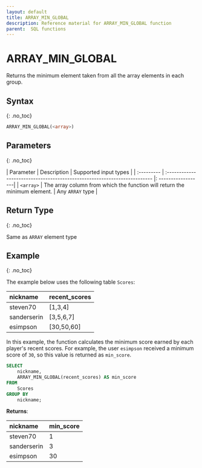 ```yaml
---
layout: default
title: ARRAY_MIN_GLOBAL
description: Reference material for ARRAY_MIN_GLOBAL function
parent:  SQL functions
---
```


# ARRAY\_MIN\_GLOBAL

Returns the minimum element taken from all the array elements in each group.

## Syntax
{: .no_toc}

```sql
ARRAY_MIN_GLOBAL(<array>)
```

## Parameters 
{: .no_toc}

| Parameter | Description                                                              | Supported input types |
| :--------- | :------------------------------------------------------------------------ |: ------------------|
| `<array>`   | The array column from which the function will return the minimum element. | Any `ARRAY` type  |

## Return Type
{: .no_toc}

Same as `ARRAY` element type

## Example
{: .no_toc}

The example below uses the following table `Scores`:

| nickname        | recent_scores |
| :---------------| :-------------|
| steven70        | \[1,3,4]      |
| sanderserin     | \[3,5,6,7]    |
| esimpson        | \[30,50,60]   |


In this example, the function calculates the minimum score earned by each player's recent scores. For example, the user `esimpson` received a minimum score of `30`, so this value is returned as `min_score`. 

```sql
SELECT
	nickname,
	ARRAY_MIN_GLOBAL(recent_scores) AS min_score
FROM
	Scores
GROUP BY
	nickname;
```

**Returns**:

| nickname         | min_score     |
| :----------------| :------------ |
| steven70         | 1             |
| sanderserin      | 3             |
| esimpson         | 30            |



